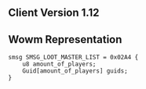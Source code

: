 ## Client Version 1.12

## Wowm Representation
```rust,ignore
smsg SMSG_LOOT_MASTER_LIST = 0x02A4 {
    u8 amount_of_players;    
    Guid[amount_of_players] guids;    
}

```
